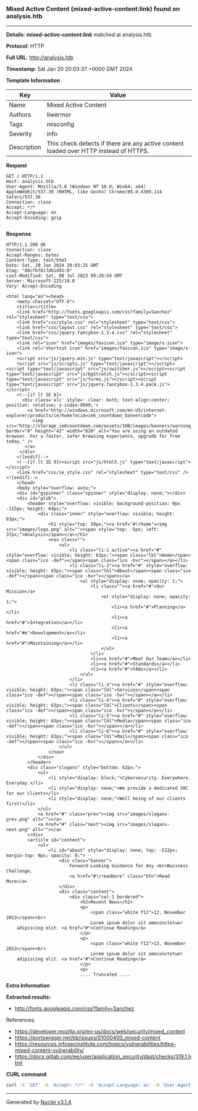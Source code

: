 ### Mixed Active Content (mixed-active-content:link) found on analysis.htb

----
**Details**: **mixed-active-content:link** matched at analysis.htb

**Protocol**: HTTP

**Full URL**: http://analysis.htb

**Timestamp**: Sat Jan 20 20:03:37 +0000 GMT 2024

**Template Information**

| Key | Value |
| --- | --- |
| Name | Mixed Active Content |
| Authors | liwermor |
| Tags | misconfig |
| Severity | info |
| Description | This check detects if there are any active content loaded over HTTP instead of HTTPS.<br> |

**Request**
```http
GET / HTTP/1.1
Host: analysis.htb
User-Agent: Mozilla/5.0 (Windows NT 10.0; Win64; x64) AppleWebKit/537.36 (KHTML, like Gecko) Chrome/89.0.4389.114 Safari/537.36
Connection: close
Accept: */*
Accept-Language: en
Accept-Encoding: gzip


```

**Response**
```http
HTTP/1.1 200 OK
Connection: close
Accept-Ranges: bytes
Content-Type: text/html
Date: Sat, 20 Jan 2024 20:03:25 GMT
Etag: "80cfbf817db1d91:0"
Last-Modified: Sat, 08 Jul 2023 09:20:59 GMT
Server: Microsoft-IIS/10.0
Vary: Accept-Encoding

<html lang="en"><head>
	<meta charset="UTF-8">
	<title></title>
	<link href="http://fonts.googleapis.com/css?family=Sanchez" rel="stylesheet" type="text/css">
	<link href="css/style.css" rel="stylesheet" type="text/css">
	<link href="css/layout.css" rel="stylesheet" type="text/css">
	<link href="css/jquery.fancybox-1.3.4.css" rel="stylesheet" type="text/css">
	<link rel="icon" href="images/favicon.ico" type="image/x-icon">
	<link rel="shortcut icon" href="images/favicon.ico" type="image/x-icon">
	<script src="js/jquery.min.js" type="text/javascript"></script>
	<script src="js/scripts.js" type="text/javascript"></script><script type="text/javascript" src="js/switcher.js"></script><script type="text/javascript" src="js/bgStretch.js"></script><script type="text/javascript" src="js/forms.js"></script><script type="text/javascript" src="js/jquery.fancybox-1.3.4.pack.js"></script>
	<!--[if lt IE 8]>
	  <div class='alc' style=' clear: both; text-align:center; position: relative; z-index:9999;'>
		<a href="http://windows.microsoft.com/en-US/internet-explorer/products/ie/home?ocid=ie6_countdown_bannercode">
		  <img src="http://storage.ie6countdown.com/assets/100/images/banners/warning_bar_0000_us.jpg" border="0" height="42" width="820" alt="You are using an outdated browser. For a faster, safer browsing experience, upgrade for free today." />
	   </a>
	 </div>
	<![endif]-->
	<!--[if lt IE 9]><script src="js/html5.js" type="text/javascript"></script>
	<link href="css/ie_style.css" rel="stylesheet" type="text/css" /><![endif]-->
	</head>
	<body style="overflow: auto;">
	<div id="gspinner" class="spinner" style="display: none;"></div>
	<div id="glob">
		<header style="overflow: visible; background-position: 0px -115px; height: 64px;">
			<div class="inner" style="overflow: visible; height: 63px;">
				<h1 style="top: 20px;"><a href="#!/home"><img src="images/logo.png" alt=""><span style="top: -5px; left: 37px;">Analysis</span></a></h1>
				<nav class="">
					<ul>
						<li class="li-1 active"><a href="#" style="overflow: visible; height: 63px;"><span class="lbl">Home</span><span class="ico -def"></span><span class="ico -hvr"></span></a></li>
						<li class="li-2"><a href="#" style="overflow: visible; height: 63px;"><span class="lbl">About</span><span class="ico -def"></span><span class="ico -hvr"></span></a>
							<ul style="display: none; opacity: 1;">
								<li class=""><a href="#">Our Mission</a>
									<ul style="display: none; opacity: 1;">
										<li><a href="#">Planning</a></li>
										<li><a href="#">Integration</a></li>
										<li><a href="#e">Development</a></li>
										<li><a href="#">Maintaining</a></li>
									</ul>
								</li>
								<li><a href="#">Meet Our Team</a></li>
								<li><a href="#">Standards</a></li>
								<li><a href="#">FAQs</a></li>
							</ul>
						</li>
						<li class="li-3"><a href="#" style="overflow: visible; height: 63px;"><span class="lbl">Services</span><span class="ico -def"></span><span class="ico -hvr"></span></a></li>
						<li class="li-4"><a href="#" style="overflow: visible; height: 63px;"><span class="lbl">Clients</span><span class="ico -def"></span><span class="ico -hvr"></span></a></li>
						<li class="li-5"><a href="#" style="overflow: visible; height: 63px;"><span class="lbl">Media</span><span class="ico -def"></span><span class="ico -hvr"></span></a></li>
						<li class="li-6"><a href="#" style="overflow: visible; height: 63px;"><span class="lbl">Mail</span><span class="ico -def"></span><span class="ico -hvr"></span></a></li>
					</ul>
				</nav>
			</div>
		</header>
		<div class="slogans" style="bottom: 62px;">
			<ul>
				<li style="display: block;">Cybersecurity. Everywhere. Everyday.</li>
				<li style="display: none;">We provide a dedicated SOC for our clients</li>
				<li style="display: none;">Well being of our clients first!</li>
			</ul>
			<a href="#" class="prev"><img src="images/slogans-prev.png" alt=""></a>
			<a href="#" class="next"><img src="images/slogans-next.png" alt=""></a>
		</div>
		<article id="content">
			<ul>
				<li id="about" style="display: none; top: -522px; margin-top: 0px; opacity: 0;">
					<div class="banner">
						Forward-Looking Guidance for Any <br>Business Challenge.
						<a href="#!/readmore" class="btn">Read More</a>
					</div>
					<div class="content">
						<div class="col-1 bordered">
							<h2>Recent News</h2>
							<p>
								<span class="white f12">12, November 2013</span><br>
								Lorem ipsum dolor sit ameconctetuer 
	adipiscing elit. <a href="#">Continue Reading</a>
							</p>
							<p>
								<span class="white f12">13, November 2013</span><br>
								Lorem ipsum dolor sit ameconctetuer 
	adipiscing elit. <a href="#">Continue Reading</a>
							</p>
							<p>
							.... Truncated ....
```

**Extra Information**

**Extracted results:**

- http://fonts.googleapis.com/css?family=Sanchez


References: 
- https://developer.mozilla.org/en-us/docs/web/security/mixed_content
- https://portswigger.net/kb/issues/01000400_mixed-content
- https://resources.infosecinstitute.com/topics/vulnerabilities/https-mixed-content-vulnerability/
- https://docs.gitlab.com/ee/user/application_security/dast/checks/319.1.html

**CURL command**
```sh
curl -X 'GET' -H 'Accept: */*' -H 'Accept-Language: en' -H 'User-Agent: Mozilla/5.0 (Windows NT 10.0; Win64; x64) AppleWebKit/537.36 (KHTML, like Gecko) Chrome/89.0.4389.114 Safari/537.36' 'http://analysis.htb'
```

----

Generated by [Nuclei v3.1.4](https://github.com/projectdiscovery/nuclei)